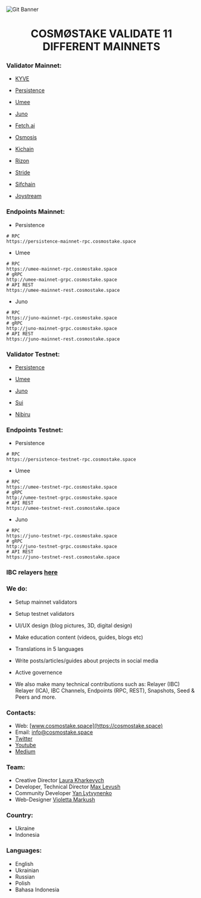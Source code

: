 ![Git Banner](https://user-images.githubusercontent.com/123416278/224935686-e174f738-e014-472a-a2b7-98fb6d7629fd.png)


## <h1 align="center"> COSMØSTAKE VALIDATE 11 DIFFERENT MAINNETS </a> 


### Validator Mainnet:

- [KYVE](https://www.mintscan.io/kyve/validators/kyvevaloper1rauqk7v8lyg4xc8l0scp85lf9rrpr46zmjn47u)

- [Persistence](https://www.mintscan.io/persistence/validators/persistencevaloper1qz6xsskhyyd6mrqns2e3empull7el0gqp5dkru)

- [Umee](https://www.mintscan.io/umee/validators/umeevaloper14w25sj0y6r8xfvh4jpek4qtqqwpx9flwnhsu90)

- [Juno](https://www.mintscan.io/juno/validators/junovaloper1fsa7hy2qgq8xnfpnendmch3v8035529g3cwcms)

- [Fetch.ai](https://www.mintscan.io/fetchai/validators/fetchvaloper1upsnujmqcceexscnpyk85dvpdjy8w45h7p5ca8)

- [Osmosis](https://www.mintscan.io/osmosis/validators/osmovaloper183psjr4y05kwtpfew073q6hm84xdhp9tcn8ne7)

- [Kichain](https://www.mintscan.io/ki-chain/validators/kivaloper1tws9ll7fmkj3tv84tamczx2llv57hrlr7vu06f)

- [Rizon](https://www.mintscan.io/rizon/validators/rizonvaloper1tg6qsuvpkcr3vxkq4z56xnhyqypkjux2krwqgd)

- [Stride](https://www.mintscan.io/stride/validators/stridevaloper1ykcp0qvdyvv78vkjsz6zx4hh90g9rxmhegjd3w)

- [Sifchain](https://www.mintscan.io/sifchain/validators/sifvaloper1k89razs48taq2xsjhpq8h6htm4jfyxvalwj7jj)

- [Joystream](https://polkadot.js.org/apps/?rpc=wss%3A%2F%2Frpc.joystream.org%3A9944#/staking)

### Endpoints Mainnet:

- Persistence
```console
# RPC
https://persistence-mainnet-rpc.cosmostake.space
```

- Umee
```console
# RPC
https://umee-mainnet-rpc.cosmostake.space
# gRPC
http://umee-mainnet-grpc.cosmostake.space
# API REST
https://umee-mainnet-rest.cosmostake.space
```

- Juno
```console
# RPC
https://juno-mainnet-rpc.cosmostake.space
# gRPC
http://juno-mainnet-grpc.cosmostake.space
# API REST
https://juno-mainnet-rest.cosmostake.space
```

### Validator Testnet:

- [Persistence](https://testnet.mintscan.io/persistence-testnet/validators/persistencevaloper16af2kgt0q2v9ks38pe4chlxk7hjqqykzy4q9gv)

- [Umee](https://explorer.network.umee.cc/canon-2/staking/umeevaloper1c6vtj9gejmc3twvwme0hy40hfshe0p8qy9aghs)

- [Juno](https://testnet.mintscan.io/juno-testnet/validators/junovaloper12mclkvsuu5v5lxkrv3suzddc653elhgc5nahrf)

- [Sui](https://explorer.devnet.sui.io)

- [Nibiru](https://nibiru.explorers.guru/validator/nibivaloper1sep4dyhsefef2lwvv46l3enqz0rt8du453yc8u)

### Endpoints Testnet:

- Persistence
```console
# RPC
https://persistence-testnet-rpc.cosmostake.space
```

- Umee
```console
# RPC
https://umee-testnet-rpc.cosmostake.space
# gRPC
http://umee-testnet-grpc.cosmostake.space 
# API REST
https://umee-testnet-rest.cosmostake.space 
```

- Juno
```console
# RPC
https://juno-testnet-rpc.cosmostake.space
# gRPC
http://juno-testnet-grpc.cosmostake.space 
# API REST
https://juno-testnet-rest.cosmostake.space
```

### IBC relayers [here](https://github.com/cosmostake/ibc-relayers)
### We do:

- Setup mainnet validators
- Setup testnet validators
- UI/UX design (blog pictures, 3D, digital design)
- Make education content (videos, guides, blogs etc) 
- Translations in 5 languages
- Write posts/articles/guides about projects in social media
- Active governence  

- We also make many technical contributions such as: Relayer (IBC) Relayer (ICA), IBC Channels, Endpoints (RPC, REST), Snapshots, Seed & Peers and more.

### Contacts:

- Web: [www.cosmostake.space](https://cosmostake.space)
- Email: info@cosmostake.space
- [Twitter](https://twitter.com/COSM0STAKE)
- [Youtube](https://www.youtube.com/channel/UC5VKIMlsGmlBgQESGPfYmEQ)
- [Medium](https://medium.com/@cosmostake)

### Team:

- Creative Director [Laura Kharkevych](https://github.com/LauraKhar)
- Developer, Technical Director [Max Levush](https://github.com/maxlevush-COINSIDE)
- Community Developer [Yan Lytvynenko](https://github.com/ZAZIK3)
- Web-Designer [Violetta Markush](https://github.com/vilolaa)

### Country:

- Ukraine
- Indonesia

### Languages:

- English
- Ukrainian
- Russian
- Polish
- Bahasa Indonesia
